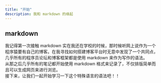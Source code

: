 ```yaml
---
title: "开始"
description: 我和 markdown 的缘起
---
```


## markdown

我记得第一次接触 markdown 实在我还在学校的时候，那时候听网上说作为一个程序猿要有自己的博客。在我寻找如何搭建博客平台时无意中发现了一个共同点，几乎所有的程序员论坛和博客框架都是使用 markdown 来作为写作的语法。  
从那之后几乎所有的笔记都开始使用 markdown 格式来记录了，不仅排版简单而且可以生成网页来进行浏览。  
接下来，让我们一起开始学习一下这个特殊语言的语法吧！！
